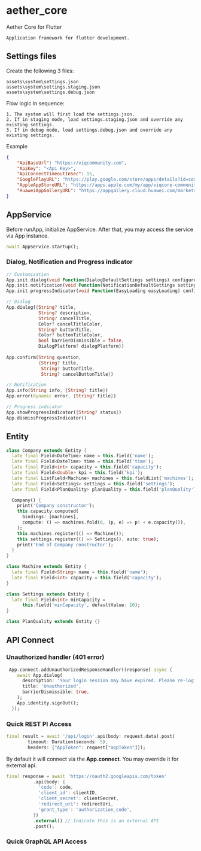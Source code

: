 # aether_core

Aether Core for Flutter
    
    Application framework for flutter development.    

## Settings files
Create the following 3 files:

    assets\system\settings.json
    assets\system\settings.staging.json
    assets\system\settings.debug.json

Flow logic in sequence:

    1. The system will first load the settings.json.
    2. If in staging mode, load settings.staging.json and override any existing settings.
    3. If in debug mode, load settings.debug.json and override any existing settings.

Example
~~~json
{
    "ApiBaseUrl": "https://viqcommunity.com",
    "ApiKey": "<Api Key>",
    "ApiConnectTimeoutInSec": 15,
    "GooglePlayURL": "https://play.google.com/store/apps/details?id=com.viqcore.community_live",
    "AppleAppStoreURL": "https://apps.apple.com/my/app/viqcore-community/id1499329657",
    "HuaweiAppGalleryURL": "https://appgallery.cloud.huawei.com/marketshare/app/C102024395?locale=en_GB&source=appshare&subsource=C102024395"
}
~~~

## AppService
Before runApp, initialize AppService. After that, you may access the service via App instance.
~~~dart
await AppService.startup(); 
~~~

### Dialog, Notification and Progress indicator
~~~dart
// Customization
App.init.dialog(void Function(DialogDefaultSettings settings) configure)
App.init.notification(void Function(NotificationDefaultSettings settings) configure)
App.init.progressIndicator(void Function(EasyLoading easyLoading) configure)

// Dialog
App.dialog({String? title, 
            String? description, 
            String? cancelTitle, 
            Color? cancelTitleColor, 
            String? buttonTitle, 
            Color? buttonTitleColor,  
            bool barrierDismissible = false, 
            DialogPlatform? dialogPlatform})
            
App.confirm(String question, 
            {String? title, 
             String? buttonTitle, 
             String? cancelButtonTitle})

// Notification
App.info(String info, {String? title})
App.error(dynamic error, {String? title})

// Progress indicator
App.showProgressIndicator({String? status})
App.dismissProgressIndicator()
~~~

## Entity
~~~dart
class Company extends Entity {
  late final Field<DateTime> name = this.field('name');
  late final Field<DateTime> time = this.field('time');
  late final Field<int> capacity = this.field('capacity');
  late final Field<double> kpi = this.field('kpi');
  late final ListField<Machine> machines = this.fieldList('machines');
  late final Field<Settings> settings = this.field('settings');
  late final Field<PlanQuality> planQuality = this.field('planQuality');

  Company() {
    print('Company constructor');
    this.capacity.computed(
      bindings: [machines],
      compute: () => machines.fold(0, (p, e) => p! + e.capacity()),
    );
    this.machines.register(() => Machine());
    this.settings.register(() => Settings(), auto: true);
    print('End of Company constructor');
  }
}

class Machine extends Entity {
  late final Field<String> name = this.field('name');
  late final Field<int> capacity = this.field('capacity');
}

class Settings extends Entity {
  late final Field<int> minCapacity =
      this.field('minCapacity', defaultValue: 10);
}

class PlanQuality extends Entity {}
~~~

## API Connect

### Unauthorized handler (401 error)
~~~dart
 App.connect.addUnauthorizedResponseHandler((response) async {
    await App.dialog(
      description: 'Your login session may have expired. Please re-login again.',
      title: 'Unauthorized',
      barrierDismissible: true,
    );
    App.identity.signOut();
  });
~~~

### Quick REST PI Access
~~~dart
final result = await '/api/login'.api(body: request.data).post(
        timeout: Duration(seconds: 5),
        headers: {"AppToken": request["appToken"]});
~~~
By default it will connect via the **App.connect**. You may override it for external api.
~~~dart
final response = await 'https://oauth2.googleapis.com/token'
          .api(body: {
            'code': code,
            'client_id': clientID,
            'client_secret': clientSecret,
            'redirect_uri': redirectUri,
            'grant_type': 'authorization_code',
          })
          .external() // Indicate this is an external API
          .post();
~~~
### Quick GraphQL API Access
